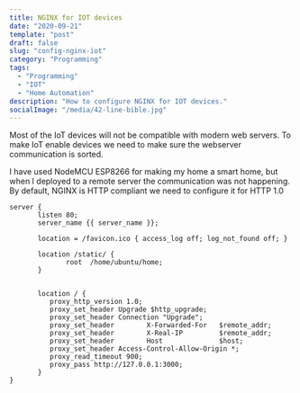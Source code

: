 ```yaml
---
title: NGINX for IOT devices
date: "2020-09-21"
template: "post"
draft: false
slug: "config-nginx-iot"
category: "Programming"
tags:
  - "Programming"
  - "IOT"
  - "Home Automation"
description: "How to configure NGINX for IOT devices."
socialImage: "/media/42-line-bible.jpg"
---
```



Most of the IoT devices will not be compatible with modern web servers. To make IoT enable devices we need to make sure the webserver communication is sorted.

I have used NodeMCU ESP8266 for making my home a smart home, but when I deployed to a remote server the communication was not happening. By default, NGINX is HTTP compliant we need to configure it for HTTP 1.0


```
server {
       listen 80;
       server_name {{ server_name }};

       location = /favicon.ico { access_log off; log_not_found off; }

       location /static/ {
              root  /home/ubuntu/home;
       }


       location / {
          proxy_http_version 1.0;
          proxy_set_header Upgrade $http_upgrade;
          proxy_set_header Connection "Upgrade";
          proxy_set_header        X-Forwarded-For   $remote_addr;
          proxy_set_header        X-Real-IP         $remote_addr;
          proxy_set_header        Host              $host;
          proxy_set_header Access-Control-Allow-Origin *;
          proxy_read_timeout 900;
          proxy_pass http://127.0.0.1:3000;
       }
}
```